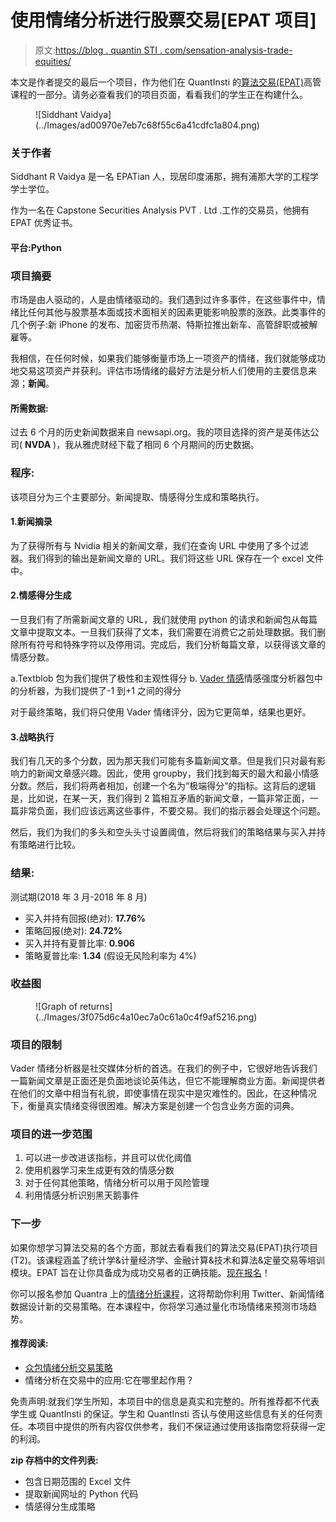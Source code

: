 # 使用情绪分析进行股票交易[EPAT 项目]

> 原文:[https://blog . quantin STI . com/sensation-analysis-trade-equities/](https://blog.quantinsti.com/sentiment-analysis-trade-equities/)

本文是作者提交的最后一个项目，作为他们在 QuantInsti 的[算法交易(EPAT)](https://www.quantinsti.com/epat)高管课程的一部分。请务必查看我们的项目页面，看看我们的学生正在构建什么。

<figure class="kg-card kg-image-card">![Siddhant Vaidya](../Images/ad00970e7eb7c68f55c6a41cdfc1a804.png)</figure>

### **关于作者**

Siddhant R Vaidya 是一名 EPATian 人，现居印度浦那，拥有浦那大学的工程学学士学位。

作为一名在 Capstone Securities Analysis PVT . Ltd .工作的交易员，他拥有 EPAT 优秀证书。

#### 平台:Python

### **项目摘要**

市场是由人驱动的，人是由情绪驱动的。我们遇到过许多事件，在这些事件中，情绪比任何其他与股票基本面或技术面相关的因素更能影响股票的涨跌。此类事件的几个例子:新 iPhone 的发布、加密货币热潮、特斯拉推出新车、高管辞职或被解雇等。

我相信，在任何时候，如果我们能够衡量市场上一项资产的情绪，我们就能够成功地交易这项资产并获利。评估市场情绪的最好方法是分析人们使用的主要信息来源；**新闻**。

#### 所需数据:

过去 6 个月的历史新闻数据来自 newsapi.org。我的项目选择的资产是英伟达公司( **NVDA** )，我从雅虎财经下载了相同 6 个月期间的历史数据。

### **程序:**

该项目分为三个主要部分。新闻提取、情感得分生成和策略执行。

#### 1.新闻摘录

为了获得所有与 Nvidia 相关的新闻文章，我们在查询 URL 中使用了多个过滤器。我们得到的输出是新闻文章的 URL。我们将这些 URL 保存在一个 excel 文件中。

#### 2.情感得分生成

一旦我们有了所需新闻文章的 URL，我们就使用 python 的请求和新闻包从每篇文章中提取文本。一旦我们获得了文本，我们需要在消费它之前处理数据。我们删除所有符号和特殊字符以及停用词。完成后，我们分析每篇文章，以获得该文章的情感分数。

a.Textblob 包为我们提供了极性和主观性得分 b. [Vader 情感](/vader-sentiment/)情感强度分析器包中的分析器，为我们提供了-1 到+1 之间的得分

对于最终策略，我们将只使用 Vader 情绪评分，因为它更简单，结果也更好。

#### 3.战略执行

我们有几天的多个分数，因为那天我们可能有多篇新闻文章。但是我们只对最有影响力的新闻文章感兴趣。因此，使用 groupby，我们找到每天的最大和最小情感分数。然后，我们将两者相加，创建一个名为“极端得分”的指标。这背后的逻辑是，比如说，在某一天，我们得到 2 篇相互矛盾的新闻文章，一篇非常正面，一篇非常负面，我们应该远离这些事件，不要交易。我们的指示器会处理这个问题。

然后，我们为我们的多头和空头头寸设置阈值，然后将我们的策略结果与买入并持有策略进行比较。

### **结果:**

测试期(2018 年 3 月-2018 年 8 月)

*   买入并持有回报(绝对): **17.76%**
*   策略回报(绝对): **24.72%**
*   买入并持有夏普比率: **0.906**
*   策略夏普比率: **1.34** (假设无风险利率为 4%)

### **收益图**

<figure class="kg-card kg-image-card kg-width-full">![Graph of returns](../Images/3f075d6c4a10ec7a0c61a0c4f9af5216.png)</figure>

### **项目的限制**

Vader 情绪分析器是社交媒体分析的首选。在我们的例子中，它很好地告诉我们一篇新闻文章是正面还是负面地谈论英伟达，但它不能理解商业方面。新闻提供者在他们的文章中相当有礼貌，即使事情在现实中是灾难性的。因此，在这种情况下，衡量真实情绪变得很困难。解决方案是创建一个包含业务方面的词典。

### **项目的进一步范围**

1.  可以进一步改进该指标，并且可以优化阈值
2.  使用机器学习来生成更有效的情感分数
3.  对于任何其他策略，情绪分析可以用于风险管理
4.  利用情感分析识别黑天鹅事件

### **下一步**

如果你想学习算法交易的各个方面，那就去看看我们的算法交易(EPAT)执行项目(T2)。该课程涵盖了统计学&计量经济学、金融计算&技术和算法&定量交易等培训模块。EPAT 旨在让你具备成为成功交易者的正确技能。[现在报名](https://www.quantinsti.com/epat/)！

你可以报名参加 Quantra 上的[情绪分析课程](https://quantra.quantinsti.com/course/sentiment-analysis-in-trading)，这将帮助你利用 Twitter、新闻情绪数据设计新的交易策略。在本课程中，你将学习通过量化市场情绪来预测市场趋势。

#### 推荐阅读:

*   [众包情绪分析交易策略](/crowdsourced-sentiment-analysis-strategy)
*   情绪分析在交易中的应用:它在哪里起作用？

免责声明:就我们学生所知，本项目中的信息是真实和完整的。所有推荐都不代表学生或 QuantInsti 的保证。学生和 QuantInsti 否认与使用这些信息有关的任何责任。本项目中提供的所有内容仅供参考，我们不保证通过使用该指南您将获得一定的利润。

**zip 存档中的文件列表:**

*   包含日期范围的 Excel 文件
*   提取新闻网址的 Python 代码
*   情感得分生成策略